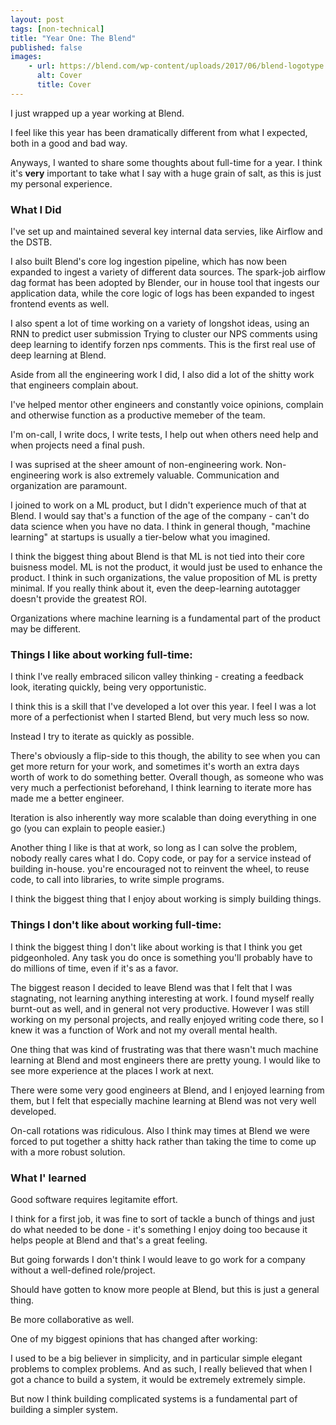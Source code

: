 ```yaml
---
layout: post
tags: [non-technical]
title: "Year One: The Blend"
published: false
images:
    - url: https://blend.com/wp-content/uploads/2017/06/blend-logotype.png
      alt: Cover
      title: Cover
---
```


I just wrapped up a year working at Blend. 

I feel like this year has been dramatically different from what I expected, both in a good and bad way. 

Anyways, I wanted to share some thoughts about full-time for a year. I think it's **very** important to take what I say with a huge grain of salt, as this is just my personal experience. 

### What I Did

I've set up and maintained several key internal data servies, like Airflow and the DSTB. 

I also built Blend's core log ingestion pipeline, which has now been expanded to ingest a variety of different data sources. The spark-job airflow dag format has been adopted by Blender, our in house tool that ingests our application data, while the core logic of logs has been expanded to ingest frontend events as well. 

I also spent a lot of time working on a variety of longshot ideas, 
using an RNN to predict user submission
Trying to cluster our NPS comments 
using deep learning to identify forzen nps comments. 
This is the first real use of deep learning at Blend. 

Aside from all the engineering work I did, I also did a lot of the shitty work that engineers complain about. 

I've helped mentor other engineers and constantly voice opinions, complain and otherwise function as a productive memeber of the team.

I'm on-call, I write docs, I write tests, I help out when others need help and when projects need a final push.

I was suprised at the sheer amount of non-engineering work. Non-engineering work is also extremely valuable. 
Communication and organization are paramount. 

I joined to work on a ML product, but I didn't experience much of that at Blend. I would say that's a function of the age of the company - can't do data science when you have no data. 
I think in general though, "machine learning" at startups is usually a tier-below what you imagined. 

I think the biggest thing about Blend is that ML is not tied into their core buisness model. ML is not the product, it would just be used to enhance the product. I think in such organizations, the value proposition of ML is pretty minimal. If you really think about it, even the deep-learning autotagger doesn't provide the greatest ROI.

Organizations where machine learning is a fundamental part of the product may be different.

### Things I like about working full-time:

I think I've really embraced silicon valley thinking - creating a feedback look, iterating quickly, being very opportunistic. 

I think this is a skill that I've developed a lot over this year. I feel I was a lot more of a perfectionist when I started Blend, but very much less so now. 

Instead I try to iterate as quickly as possible. 

There's obviously a flip-side to this though, the ability to see when you can get more return for your work, and sometimes it's worth an extra days worth of work to do something better. Overall though, as someone who was very much a perfectionist beforehand, I think learning to iterate more has made me a better engineer. 

Iteration is also inherently way more scalable than doing everything in one go (you can explain to people easier.)

Another thing I like is that at work, so long as I can solve the problem, nobody really cares what I do.
Copy code, or pay for a service instead of building in-house. you're encouraged not to reinvent the wheel, to reuse code, to call into libraries, to write simple programs. 

I think the biggest thing that I enjoy about working is simply building things. 

### Things I don't like about working full-time:

I think the biggest thing I don't like about working is that I think you get pidgeonholed. Any task you do once is something you'll probably have to do millions of time, even if it's as a favor.

The biggest reason I decided to leave Blend was that I felt that I was stagnating, not learning anything interesting at work. 
I found myself really burnt-out as well, and in general not very productive. However I was still working on my personal projects, and really enjoyed writing code there, so I knew it was a function of Work and not my overall mental health.

One thing that was kind of frustrating was that there wasn't much machine learning at Blend and most engineers there are pretty young. I would like to see more experience at the places I work at next.

There were some very good engineers at Blend, and I enjoyed learning from them, but I felt that especially machine learning at Blend was not very well developed. 

On-call rotations was ridiculous. Also I think may times at Blend we were forced to put together a shitty hack rather than taking the time to come up with a more robust solution. 

### What I' learned
Good software requires legitamite effort.

I think for a first job, it was fine to sort of tackle a bunch of things and just do what needed to be done - it's something I enjoy doing too because it helps people at Blend and that's a great feeling. 

But going forwards I don't think I would leave to go work for a company without a well-defined role/project. 

Should have gotten to know more people at Blend, but this is just a general thing. 

Be more collaborative as well.

One of my biggest opinions that has changed after working:

I used to be a big believer in simplicity, and in particular simple elegant problems to complex problems. 
And as such, I really believed that when I got a chance to build a system, it would be extremely extremely simple. 

But now I think building complicated systems is a fundamental part of building a simpler system. 
